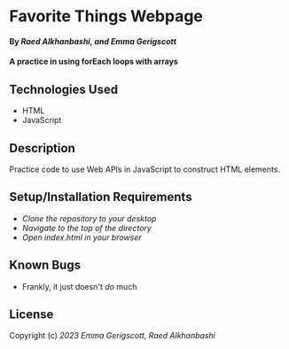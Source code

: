 # Favorite Things Webpage

#### By _**Raed Alkhanbashi, and Emma Gerigscott**_

#### A practice in using forEach loops with arrays

## Technologies Used

* HTML
* JavaScript


## Description

Practice code to use Web APIs in JavaScript to construct HTML elements.

## Setup/Installation Requirements

* _Clone the repository to your desktop_
* _Navigate to the top of the directory_
* _Open index.html in your browser_

## Known Bugs

* Frankly, it just doesn't _do_ much

## License

Copyright (c) _2023_ _Emma Gerigscott, Raed Alkhanbashi_

